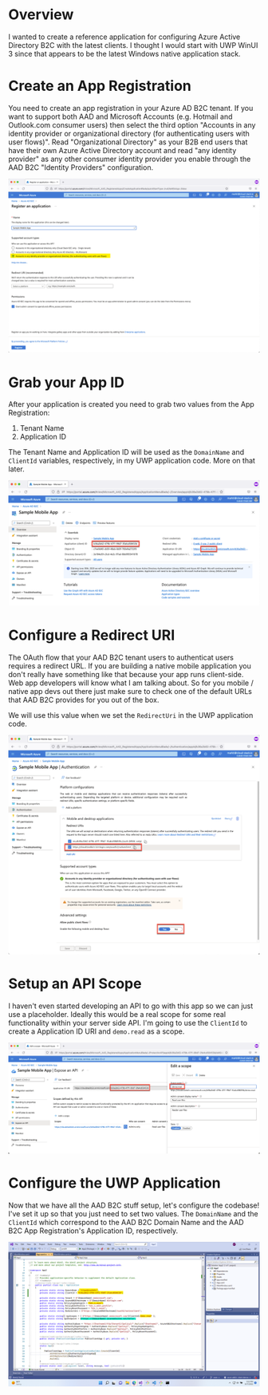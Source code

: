 # Overview
I wanted to create a reference application for configuring Azure Active Directory B2C with the latest clients. I thought I would start with UWP WinUI 3 since that appears to be the latest Windows native application stack.

# Create an App Registration

You need to create an app registration in your Azure AD B2C tenant. If you want to support both AAD and Microsoft Accounts (e.g. Hotmail and Outlook.com consumer users) then select the third option "Accounts in any identity provider or organizational directory (for authenticating users with user flows)". Read "Organizational Directory" as your B2B end users that have their own Azure Active Directory account and read "any identity provider" as any other consumer identity provider you enable through the AAD B2C "Identity Providers" configuration.

![App Registration](./docs/images/aad_b2c_app_registration.png)

# Grab your App ID

After your application is created you need to grab two values from the App Registration:

1. Tenant Name
2. Application ID

The Tenant Name and Application ID will be used as the `DomainName` and `ClientId` variables, respectively, in my UWP application code. More on that later.

![App Registration](./docs/images/aad_b2c_app_id.png)

# Configure a Redirect URI

The OAuth flow that your AAD B2C tenant users to authenticat users requires a redirect URL. If you are building a native mobile application you don't really have something like that because your app runs client-side. Web app developers will know what I am talking about. So for you mobile / native app devs out there just make sure to check one of the default URLs that AAD B2C provides for you out of the box. 

We will use this value when we set the `RedirectUri` in the UWP application code.

![App](./docs/images/aad_b2c_app_config.png)

# Setup an API Scope

I haven't even started developing an API to go with this app so we can just use a placeholder. Ideally this would be a real scope for some real functionality within your server side API. I'm going to use the `ClientId` to create a Application ID URI and `demo.read` as a scope.

![App2](./docs/images/aad_b2c_app_api_scope.png)

# Configure the UWP Application

Now that we have all the AAD B2C stuff setup, let's configure the codebase! I've set it up so that you just need to set two values. The `DomainName` and the `ClientId` which correspond to the AAD B2C Domain Name and the AAD B2C App Registration's Application ID, respectively.

![UWP](./docs/images/uwp_app_config.png)